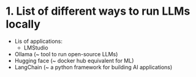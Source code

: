 # 1. List of different ways to run LLMs locally
+ Lis of applications:
	- LMStudio
+ Ollama (~ tool to run open-source LLMs)
+ Hugging face (~ docker hub equivalent for ML)
+ LangChain (~ a python framework for building AI applications)


